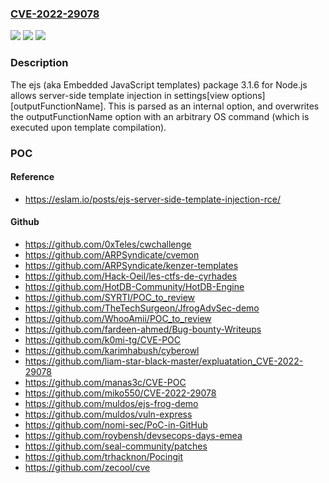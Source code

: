 ### [CVE-2022-29078](https://cve.mitre.org/cgi-bin/cvename.cgi?name=CVE-2022-29078)
![](https://img.shields.io/static/v1?label=Product&message=n%2Fa&color=blue)
![](https://img.shields.io/static/v1?label=Version&message=n%2Fa&color=blue)
![](https://img.shields.io/static/v1?label=Vulnerability&message=n%2Fa&color=brighgreen)

### Description

The ejs (aka Embedded JavaScript templates) package 3.1.6 for Node.js allows server-side template injection in settings[view options][outputFunctionName]. This is parsed as an internal option, and overwrites the outputFunctionName option with an arbitrary OS command (which is executed upon template compilation).

### POC

#### Reference
- https://eslam.io/posts/ejs-server-side-template-injection-rce/

#### Github
- https://github.com/0xTeles/cwchallenge
- https://github.com/ARPSyndicate/cvemon
- https://github.com/ARPSyndicate/kenzer-templates
- https://github.com/Hack-Oeil/les-ctfs-de-cyrhades
- https://github.com/HotDB-Community/HotDB-Engine
- https://github.com/SYRTI/POC_to_review
- https://github.com/TheTechSurgeon/JfrogAdvSec-demo
- https://github.com/WhooAmii/POC_to_review
- https://github.com/fardeen-ahmed/Bug-bounty-Writeups
- https://github.com/k0mi-tg/CVE-POC
- https://github.com/karimhabush/cyberowl
- https://github.com/liam-star-black-master/expluatation_CVE-2022-29078
- https://github.com/manas3c/CVE-POC
- https://github.com/miko550/CVE-2022-29078
- https://github.com/muldos/ejs-frog-demo
- https://github.com/muldos/vuln-express
- https://github.com/nomi-sec/PoC-in-GitHub
- https://github.com/roybensh/devsecops-days-emea
- https://github.com/seal-community/patches
- https://github.com/trhacknon/Pocingit
- https://github.com/zecool/cve

